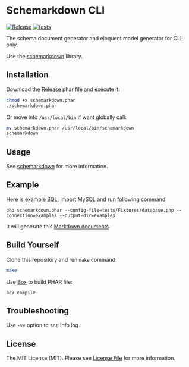 # Schemarkdown CLI 

[![Release](https://github.com/MilesChou/schemarkdown-cli/actions/workflows/release.yml/badge.svg)](https://github.com/MilesChou/schemarkdown-cli/actions/workflows/release.yml)
[![tests](https://github.com/MilesChou/schemarkdown-cli/actions/workflows/tests.yml/badge.svg)](https://github.com/MilesChou/schemarkdown-cli/actions/workflows/tests.yml)

The schema document generator and eloquent model generator for CLI, only.

Use the [schemarkdown](https://github.com/MilesChou/schemarkdown) library.

## Installation

Download the [Release](https://github.com/MilesChou/schemarkdown-cli/releases) phar file and execute it:

```bash
chmod +x schemarkdown.phar
./schemarkdown.phar
```

Or move into `/usr/local/bin` if want globally call:

```bash
mv schemarkdown.phar /usr/local/bin/schemarkdown
schemarkdown
```

## Usage

See [schemarkdown](https://github.com/MilesChou/schemarkdown) for more information.

## Example

Here is example [SQL](/examples/examples.sql), import MySQL and run following command:

```
php schemarkdown.phar --config-file=tests/Fixtures/database.php --connection=examples --output-dir=examples
```

It will generate this [Markdown documents](/examples).

## Build Yourself

Clone this repository and run `make` command:

```bash
make
```

Use [Box](https://github.com/box-project/box) to build PHAR file:

```
box compile
```

## Troubleshooting

Use `-vv` option to see info log.

## License

The MIT License (MIT). Please see [License File](LICENSE) for more information.
